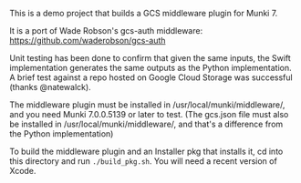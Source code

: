 This is a demo project that builds a GCS middleware plugin for Munki 7.

It is a port of Wade Robson's gcs-auth middleware:
https://github.com/waderobson/gcs-auth

Unit testing has been done to confirm that given the same inputs, the Swift implementation generates the same outputs as the Python implementation. A brief test against a repo hosted on Google Cloud Storage was successful (thanks @natewalck).

The middleware plugin must be installed in /usr/local/munki/middleware/, and you need Munki 7.0.0.5139 or later to test. (The gcs.json file must also be installed in /usr/local/munki/middleware/, and that's a difference from the Python implementation)

To build the middleware plugin and an Installer pkg that installs it, cd into this directory and run `./build_pkg.sh`. You will need a recent version of Xcode.
